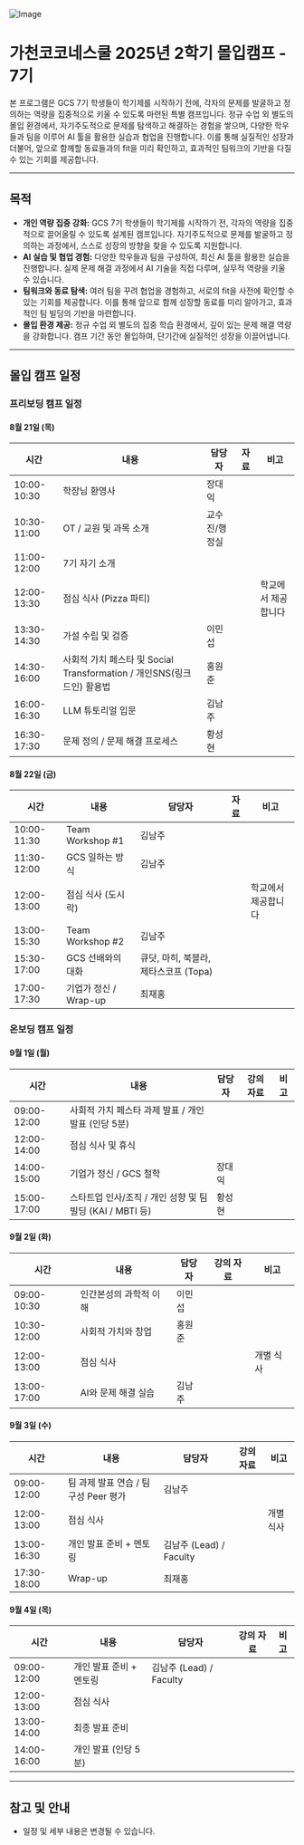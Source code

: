 ![Image](https://github.com/user-attachments/assets/8be1ef8a-87d3-46d6-b914-af968cc0fc2a)

# 가천코코네스쿨 2025년 2학기 몰입캠프 - 7기

본 프로그램은 GCS 7기 학생들이 학기제를 시작하기 전에, 각자의 문제를 발굴하고 정의하는 역량을 집중적으로 키울 수 있도록 마련된 특별 캠프입니다. 정규 수업 외 별도의 몰입 환경에서, 자기주도적으로 문제를 탐색하고 해결하는 경험을 쌓으며, 다양한 학우들과 팀을 이루어 AI 툴을 활용한 실습과 협업을 진행합니다. 이를 통해 실질적인 성장과 더불어, 앞으로 함께할 동료들과의 fit을 미리 확인하고, 효과적인 팀워크의 기반을 다질 수 있는 기회를 제공합니다.

---

## 목적

- **개인 역량 집중 강화:** GCS 7기 학생들이 학기제를 시작하기 전, 각자의 역량을 집중적으로 끌어올릴 수 있도록 설계된 캠프입니다. 자기주도적으로 문제를 발굴하고 정의하는 과정에서, 스스로 성장의 방향을 찾을 수 있도록 지원합니다.
- **AI 실습 및 협업 경험:** 다양한 학우들과 팀을 구성하여, 최신 AI 툴을 활용한 실습을 진행합니다. 실제 문제 해결 과정에서 AI 기술을 직접 다루며, 실무적 역량을 키울 수 있습니다.
- **팀워크와 동료 탐색:** 여러 팀을 꾸려 협업을 경험하고, 서로의 fit을 사전에 확인할 수 있는 기회를 제공합니다. 이를 통해 앞으로 함께 성장할 동료를 미리 알아가고, 효과적인 팀 빌딩의 기반을 마련합니다.
- **몰입 환경 제공:** 정규 수업 외 별도의 집중 학습 환경에서, 깊이 있는 문제 해결 역량을 강화합니다. 캠프 기간 동안 몰입하여, 단기간에 실질적인 성장을 이끌어냅니다.

---

## 몰입 캠프 일정

### 프리보딩 캠프 일정

#### 8월 21일 (목)

| 시간        | 내용                                                                   | 담당자        | 자료 | 비고                |
| ----------- | ---------------------------------------------------------------------- | ------------- | ---- | ------------------- |
| 10:00-10:30 | 학장님 환영사                                                          | 장대익        |      |                     |
| 10:30-11:00 | OT / 교원 및 과목 소개                                                 | 교수진/행정실 |      |                     |
| 11:00-12:00 | 7기 자기 소개                                                          |               |      |                     |
| 12:00-13:30 | 점심 식사 (Pizza 파티)                                                 |               |      | 학교에서 제공합니다 |
| 13:30-14:30 | 가설 수립 및 검증                                                      | 이민섭        |      |                     |
| 14:30-16:00 | 사회적 가치 페스타 및 Social Transformation / 개인SNS(링크드인) 활용법 | 홍원준        |      |                     |
| 16:00-16:30 | LLM 튜토리얼 입문                                                      | 김남주        |      |                     |
| 16:30-17:30 | 문제 정의 / 문제 해결 프로세스                                         | 황성현        |      |                     |

#### 8월 22일 (금)

| 시간        | 내용                  | 담당자                                | 자료 | 비고                |
| ----------- | --------------------- | ------------------------------------- | ---- | ------------------- |
| 10:00-11:30 | Team Workshop #1      | 김남주                                |      |                     |
| 11:30-12:00 | GCS 일하는 방식       | 김남주                                |      |                     |
| 12:00-13:00 | 점심 식사 (도시락)    |                                       |      | 학교에서 제공합니다 |
| 13:00-15:30 | Team Workshop #2      | 김남주                                |      |                     |
| 15:30-17:00 | GCS 선배와의 대화     | 큐닷, 마히, 북블라, 제타스코프 (Topa) |      |                     |
| 17:00-17:30 | 기업가 정신 / Wrap-up | 최재홍                                |      |                     |

### 온보딩 캠프 일정

#### 9월 1일 (월)

| 시간        | 내용                                                      | 담당자 | 강의 자료 | 비고 |
| ----------- | --------------------------------------------------------- | ------ | --------- | ---- |
| 09:00-12:00 | 사회적 가치 페스타 과제 발표 / 개인 발표 (인당 5분)       |        |           |      |
| 12:00-14:00 | 점심 식사 및 휴식                                         |        |           |      |
| 14:00-15:00 | 기업가 정신 / GCS 철학                                    | 장대익 |           |      |
| 15:00-17:00 | 스타트업 인사/조직 / 개인 성향 및 팀 빌딩 (KAI / MBTI 등) | 황성현 |           |      |

#### 9월 2일 (화)

| 시간        | 내용                   | 담당자 | 강의 자료 | 비고      |
| ----------- | ---------------------- | ------ | --------- | --------- |
| 09:00-10:30 | 인간본성의 과학적 이해 | 이민섭 |           |           |
| 10:30-12:00 | 사회적 가치와 창업     | 홍원준 |           |           |
| 12:00-13:00 | 점심 식사              |        |           | 개별 식사 |
| 13:00-17:00 | AI와 문제 해결 실습    | 김남주 |           |           |

#### 9월 3일 (수)

| 시간        | 내용                                  | 담당자                  | 강의 자료 | 비고      |
| ----------- | ------------------------------------- | ----------------------- | --------- | --------- |
| 09:00-12:00 | 팀 과제 발표 연습 / 팀 구성 Peer 평가 | 김남주                  |           |           |
| 12:00-13:00 | 점심 식사                             |                         |           | 개별 식사 |
| 13:00-16:30 | 개인 발표 준비 + 멘토링               | 김남주 (Lead) / Faculty |           |           |
| 17:30-18:00 | Wrap-up                               | 최재홍                  |           |           |

#### 9월 4일 (목)

| 시간        | 내용                    | 담당자                  | 강의 자료 | 비고 |
| ----------- | ----------------------- | ----------------------- | --------- | ---- |
| 09:00-12:00 | 개인 발표 준비 + 멘토링 | 김남주 (Lead) / Faculty |           |      |
| 12:00-13:00 | 점심 식사               |                         |           |      |
| 13:00-14:00 | 최종 발표 준비          |                         |           |      |
| 14:00-16:00 | 개인 발표 (인당 5분)    |                         |           |      |

---

## 참고 및 안내

- 일정 및 세부 내용은 변경될 수 있습니다.
